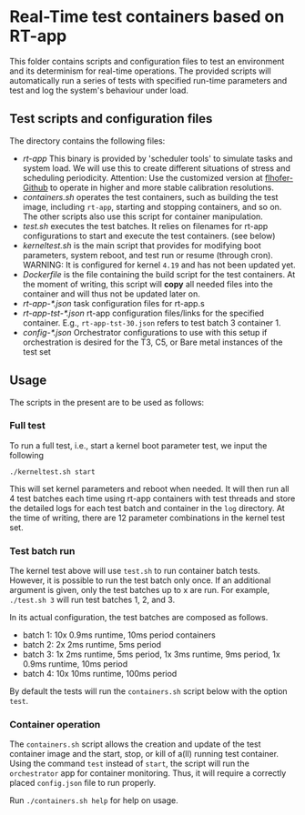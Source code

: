 # Real-Time test containers based on RT-app

This folder contains scripts and configuration files to test an environment and its determinism for real-time operations. The provided scripts will automatically run a series of tests with specified run-time parameters and test and log the system's behaviour under load.

## Test scripts and configuration files

The directory contains the following files:

- _rt-app_ This binary is provided by 'scheduler tools' to simulate tasks and system load. We will use this to create different situations of stress and scheduling periodicity. Attention: Use the customized version at [flhofer-Github](https://github.com/flhofer/rt-app/tree/fix-calib-res) to operate in higher and more stable calibration resolutions.
- _containers.sh_ operates the test containers, such as building the test image, including `rt-app`, starting and stopping containers, and so on. The other scripts also use this script for container manipulation.
- _test.sh_ executes the test batches. It relies on filenames for rt-app configurations to start and execute the test containers. (see below) 
- _kerneltest.sh_ is the main script that provides for modifying boot parameters, system reboot, and test run or resume (through cron). WARNING: It is configured for kernel `4.19` and has not been updated yet.
- _Dockerfile_ is the file containing the build script for the test containers. At the moment of writing, this script will **copy** all needed files into the container and will thus not be updated later on.
- _rt-app-*.json_ task configuration files for rt-app.s
- _rt-app-tst-*.json_ rt-app configuration files/links for the specified container. E.g., `rt-app-tst-30.json` refers to test batch 3 container 1. 
- _config-*.json_ Orchestrator configurations to use with this setup if orchestration is desired for the T3, C5, or Bare metal instances of the test set

## Usage

The scripts in the present are to be used as follows:

### Full test

To run a full test, i.e., start a kernel boot parameter test, we input the following

```
./kerneltest.sh start
```

This will set kernel parameters and reboot when needed. It will then run all 4 test batches each time using rt-app containers with test threads and store the detailed logs for each test batch and container in the `log` directory. At the time of writing, there are 12 parameter combinations in the kernel test set.

### Test batch run

The kernel test above will use `test.sh` to run container batch tests. However, it is possible to run the test batch only once. If an additional argument is given, only the test batches up to x are run. For example, `./test.sh 3` will run test batches 1, 2, and 3.

In its actual configuration, the test batches are composed as follows.

- batch 1: 10x 0.9ms runtime, 10ms period containers
- batch 2: 2x 2ms runtime, 5ms period
- batch 3: 1x 2ms runtime, 5ms period, 1x 3ms runtime, 9ms period, 1x 0.9ms runtime, 10ms period
- batch 4: 10x 10ms runtime, 100ms period

By default the tests will run the `containers.sh` script below with the option `test`.

### Container operation

The `containers.sh` script allows the creation and update of the test container image and the start, stop, or kill of a(ll) running test container. Using the command `test` instead of `start`, the script will run the `orchestrator` app for container monitoring. Thus, it will require a correctly placed `config.json` file to run properly.

Run `./containers.sh help` for help on usage.

